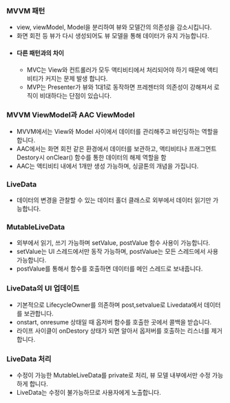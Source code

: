 
### MVVM 패턴
- view, viewModel, Model을 분리하여 뷰와 모델간의 의존성을 감소시킵니다.
- 화면 회전 등 뷰가 다시 생성되어도 뷰 모델을 통해 데이터가 유지 가능합니다.
- #### 다른 패턴과의 차이
  - MVC는 View와 컨트롤러가 모두 액티비티에서 처리되어야 하기 때문에 액티비티가 커지는 문제 발생 합니다.
  - MVP는 Presenter가 뷰와 1대1로 동작하면 프레젠터의 의존성이 강해져서 로직이 비대하다는 단점이 있습니다.

### MVVM ViewModel과 AAC ViewModel
- MVVM에서는 View와 Model 사이에서 데이터를 관리해주고 바인딩하는 역할을 합니다.
- AAC에서는 화면 회전 같은 환경에서 데이터를 보관하고, 액티비티나 프래그먼트 Destory시 onClear() 함수를 통한 데이터의 해제 역할을 함
- AAC는 액티비티 내에서 1개만 생성 가능하며, 싱글톤의 개념을 가집니다.

### LiveData
- 데이터의 변경을 관찰할 수 있는 데이터 홀더 클래스로 외부에서 데이터 읽기만 가능합니다.

### MutableLiveData
- 외부에서 읽기, 쓰기 가능하며 setValue, postValue 함수 사용이 가능합니다.
- setValue는 UI 스레드에서만 동작 가능하며, postValue는 모든 스레드에서 사용 가능합니다.
- postValue를 통해서 함수를 호출하면 데이터를 메인 스레드로 보내줍니다.

### LiveData의 UI 업데이트
- 기본적으로 LifecycleOwner를 의존하며 post,setvalue로 Livedata에서 데이터를 보관합니다.
- onstart, onresume 상태일 때 옵저버 함수를 호출한 곳에서 콜백을 받습니다.
- 라이프 사이클이 onDestory 상태가 되면 알아서 옵저버를 호출하는 리스너를 제거합니다.

### LiveData 처리
- 수정이 가능한 MutableLiveData를 private로 처리, 뷰 모델 내부에서만 수정 가능하게 합니다.
- LiveData는 수정이 불가능하므로 사용자에게 노출합니다.